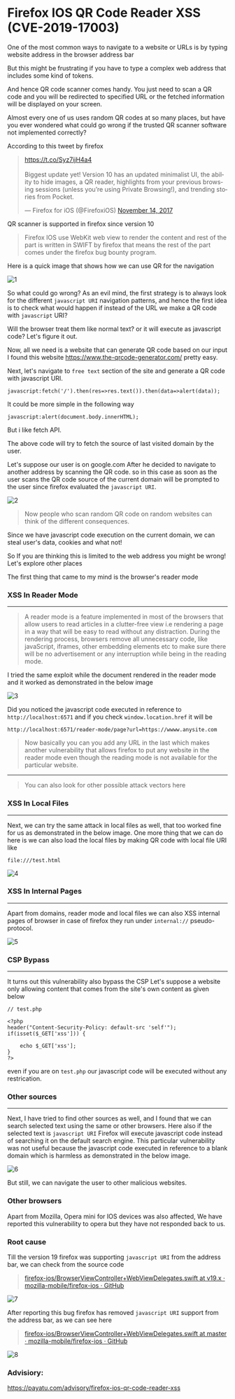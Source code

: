 # Firefox IOS QR Code Reader XSS (CVE-2019-17003)

One of the most common ways to navigate to a website or URLs is by typing website address in the browser address bar

But this might be frustrating if you have to type a complex web address that includes some kind of tokens.  

And hence QR code scanner comes handy. You just need to scan a QR code and you will be redirected to specified URL or the fetched information will be displayed on your screen. 

Almost every one of us uses random QR codes at so many places, but have you ever wondered what could go wrong if the trusted QR scanner software not implemented correctly?

According to this tweet by firefox

<blockquote class="twitter-tweet"><p lang="en" dir="ltr"><a href="https://t.co/Syz7ijH4a4">https://t.co/Syz7ijH4a4</a><br><br>Biggest update yet! Version 10 has an updated minimalist UI, the ability to hide images, a QR reader, highlights from your previous browsing sessions (unless you’re using Private Browsing!), and trending stories from Pocket.</p>&mdash; Firefox for iOS (@FirefoxiOS) <a href="https://twitter.com/FirefoxiOS/status/930445686671151104?ref_src=twsrc%5Etfw">November 14, 2017</a></blockquote> <script async src="https://platform.twitter.com/widgets.js" charset="utf-8"></script>

QR scanner is supported in firefox since version 10 

> Firefox IOS use WebKit web view to render the content and rest of the part is written in SWIFT by firefox that means the rest of the part comes under the firefox bug bounty program.

Here is a quick image that shows how we can use QR for the navigation

![1](https://github.com/c0d3G33k/Firefox-QR-Code-Reader-XSS/blob/master/ezgif-6-d0a0b9b8ae0b.gif)

So what could go wrong? As an evil mind, the first strategy is to always look for the different `javascript URI` navigation patterns, and hence the first idea is to check what would happen if instead of the URL we make a QR code with `javascript` URI?

Will the browser treat them like normal text? or it will execute as javascript code? Let's figure it out. 

Now, all we need is a website that can generate QR code based on our input I found this website https://www.the-qrcode-generator.com/ pretty easy.

Next, let's navigate to `free text` section of the site and generate a QR code with javascript URI. 

```
javascript:fetch('/').then(res=>res.text()).then(data=>alert(data));
```

It could be more simple in the following way 
```
javascript:alert(document.body.innerHTML);
```
But i like fetch API.

The above code will try to fetch the source of last visited domain by the user.

Let's suppose our user is on google.com After he decided to navigate to another address by scanning the QR code. so in this case as soon as the user scans the QR code source of the current domain will be prompted to the user since firefox evaluated the `javascript URI`.

![2](https://github.com/c0d3G33k/Firefox-QR-Code-Reader-XSS/blob/master/ezgif-6-dbc1446a7aad.gif)

> Now people who scan random QR code on random websites can think of the different consequences.

Since we have javascript code execution on the current domain, we can steal user's data, cookies and what not! 

So If you are thinking this is limited to the web address you might be wrong! Let's explore other places

The first thing that came to my mind is the browser's reader mode

### XSS In Reader Mode
---

> A reader mode is a feature implemented in most of the browsers that allow users to read articles in a clutter-free view i.e rendering a page in a way that will be easy to read without any distraction. During the rendering process, browsers remove all unnecessary code, like javaScript, iframes, other embedding elements etc to make sure there will be no advertisement or any interruption while being in the reading mode.

I tried the same exploit while the document rendered in the reader mode and it worked as demonstrated in the below image

![3](https://github.com/c0d3G33k/Firefox-QR-Code-Reader-XSS/blob/master/ezgif-6-14b3b21118a6.gif)

Did you noticed the javascript code executed in reference to `http://localhost:6571` and if you check `window.location.href` it will be 
```
http://localhost:6571/reader-mode/page?url=https://wwww.anysite.com
```
> Now basically you can you add any URL in the last which makes another vulnerability that allows firefox to put any website in the reader mode even though the reading mode is not available for the particular website. 
---
> You can also look for other possible attack vectors here

### XSS In Local Files

---
Next, we can try the same attack in local files as well, that too worked fine for us as demonstrated in the below image. 
One more thing that we can do here is we can also load the local files by making QR code with local file URI like
```
file:///test.html
```
![4](https://github.com/c0d3G33k/Firefox-QR-Code-Reader-XSS/blob/master/ezgif-6-71759ff3ce82.gif)

### XSS In Internal Pages 
----

Apart from domains, reader mode and local files we can also XSS internal pages of browser in case of firefox they run under 
`internal://` pseudo-protocol.

![5](https://github.com/c0d3G33k/Firefox-QR-Code-Reader-XSS/blob/master/Internal%20protocols.PNG)

### CSP Bypass
----
It turns out this vulnerability also bypass the CSP Let's suppose a website only allowing content that comes from the site's own content as given below
```
// test.php

<?php
header("Content-Security-Policy: default-src 'self'");
if(isset($_GET['xss'])) {

    echo $_GET['xss'];
}
?>
```
even if you are on `test.php` our javascript code will be executed without any restrication.

### Other sources

----
Next, I have tried to find other sources as well, and I found that we can search selected text using the same or other browsers. 
Here also if the selected text is `javascript URI` Firefox will execute javascript code instead of searching it on the default search engine. This particular vulnerability was not useful because the javascript code executed in reference to a blank domain which is harmless as demonstrated in the below image.

![6](https://github.com/c0d3G33k/Firefox-QR-Code-Reader-XSS/blob/master/ezgif-6-42ac9ea4c718.gif)

But still, we can navigate the user to other malicious websites.

### Other browsers

Apart from Mozilla, Opera mini for IOS devices was also affected, We have reported this vulnerability to opera but they have not responded back to us.  

### Root cause 

Till the version 19 firefox was supporting `javascript URI` from the address bar, we can check from the source code 
> [firefox-ios/BrowserViewController+WebViewDelegates.swift at v19.x · mozilla-mobile/firefox-ios · GitHub](https://github.com/mozilla-mobile/firefox-ios/blob/v19.x/Client/Frontend/Browser/BrowserViewController/BrowserViewController%2BWebViewDelegates.swift)

![7](https://github.com/c0d3G33k/Firefox-QR-Code-Reader-XSS/blob/master/Screenshot%20at%20Dec%2002%2015-12-39.png)

After reporting this bug firefox has removed `javascript URI` support from the address bar, as we can see here
>[firefox-ios/BrowserViewController+WebViewDelegates.swift at master · mozilla-mobile/firefox-ios · GitHub](https://github.com/mozilla-mobile/firefox-ios/blob/master/Client/Frontend/Browser/BrowserViewController/BrowserViewController%2BWebViewDelegates.swift)

![8](https://github.com/c0d3G33k/Firefox-QR-Code-Reader-XSS/blob/master/Screenshot%20at%20Dec%2002%2015-10-18.png)


### Advisiory:

https://payatu.com/advisory/firefox-ios-qr-code-reader-xss
